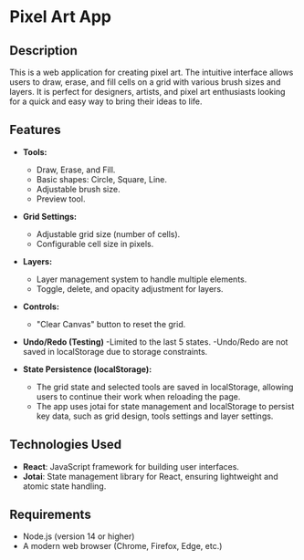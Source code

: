 # Pixel Art App

## Description

This is a web application for creating pixel art. The intuitive interface allows users to draw, erase, and fill cells on a grid with various brush sizes and layers. It is perfect for designers, artists, and pixel art enthusiasts looking for a quick and easy way to bring their ideas to life.

## Features

- **Tools:**

  - Draw, Erase, and Fill.
  - Basic shapes: Circle, Square, Line.
  - Adjustable brush size.
  - Preview tool.

- **Grid Settings:**

  - Adjustable grid size (number of cells).
  - Configurable cell size in pixels.

- **Layers:**

  - Layer management system to handle multiple elements.
  - Toggle, delete, and opacity adjustment for layers.

- **Controls:**

  - "Clear Canvas" button to reset the grid.

- **Undo/Redo (Testing)**
  -Limited to the last 5 states.
  -Undo/Redo are not saved in localStorage due to storage constraints.

- **State Persistence (localStorage):**

  - The grid state and selected tools are saved in localStorage, allowing users to continue their work when reloading the page.
  - The app uses jotai for state management and localStorage to persist key data, such as grid design, tools settings and layer settings.

## Technologies Used

- **React**: JavaScript framework for building user interfaces.
- **Jotai**: State management library for React, ensuring lightweight and atomic state handling.

## Requirements

- Node.js (version 14 or higher)
- A modern web browser (Chrome, Firefox, Edge, etc.)
